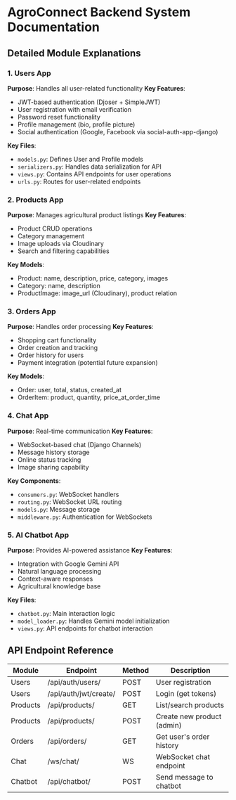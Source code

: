 # AgroConnect Backend System Documentation

## Detailed Module Explanations

### 1. Users App
**Purpose**: Handles all user-related functionality
**Key Features**:
- JWT-based authentication (Djoser + SimpleJWT)
- User registration with email verification
- Password reset functionality
- Profile management (bio, profile picture)
- Social authentication (Google, Facebook via social-auth-app-django)

**Key Files**:
- `models.py`: Defines User and Profile models
- `serializers.py`: Handles data serialization for API
- `views.py`: Contains API endpoints for user operations
- `urls.py`: Routes for user-related endpoints

### 2. Products App
**Purpose**: Manages agricultural product listings
**Key Features**:
- Product CRUD operations
- Category management
- Image uploads via Cloudinary
- Search and filtering capabilities

**Key Models**:
- Product: name, description, price, category, images
- Category: name, description
- ProductImage: image_url (Cloudinary), product relation

### 3. Orders App
**Purpose**: Handles order processing
**Key Features**:
- Shopping cart functionality
- Order creation and tracking
- Order history for users
- Payment integration (potential future expansion)

**Key Models**:
- Order: user, total, status, created_at
- OrderItem: product, quantity, price_at_order_time

### 4. Chat App
**Purpose**: Real-time communication
**Key Features**:
- WebSocket-based chat (Django Channels)
- Message history storage
- Online status tracking
- Image sharing capability

**Key Components**:
- `consumers.py`: WebSocket handlers
- `routing.py`: WebSocket URL routing
- `models.py`: Message storage
- `middleware.py`: Authentication for WebSockets

### 5. AI Chatbot App
**Purpose**: Provides AI-powered assistance
**Key Features**:
- Integration with Google Gemini API
- Natural language processing
- Context-aware responses
- Agricultural knowledge base

**Key Files**:
- `chatbot.py`: Main interaction logic
- `model_loader.py`: Handles Gemini model initialization
- `views.py`: API endpoints for chatbot interaction

## API Endpoint Reference
| Module     | Endpoint          | Method | Description               |
|------------|-------------------|--------|---------------------------|
| Users      | /api/auth/users/  | POST   | User registration         |
| Users      | /api/auth/jwt/create/ | POST | Login (get tokens)    |
| Products   | /api/products/    | GET    | List/search products      |
| Products   | /api/products/    | POST   | Create new product (admin)|
| Orders     | /api/orders/      | GET    | Get user's order history  |
| Chat       | /ws/chat/         | WS     | WebSocket chat endpoint   |
| Chatbot    | /api/chatbot/     | POST   | Send message to chatbot   |